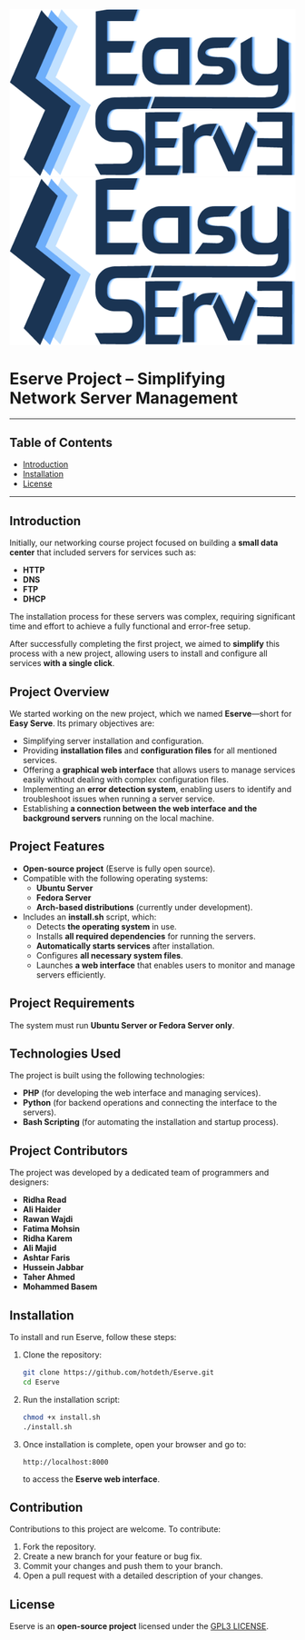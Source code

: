 

<p align="center">
  <img src="fatima/logorr.png#gh-dark-mode-only" alt="Eserve">
   <img src="fatima/logorr.png#gh-light-mode-only" alt="Eserve">
</p>

# Eserve Project – Simplifying Network Server Management
-----------
## Table of Contents

* [Introduction](#introduction)
* [Installation](#installation)
* [License](#license)
----------------

## Introduction
Initially, our networking course project focused on building a **small data center** that included servers for services such as:
- **HTTP**
- **DNS**
- **FTP**
- **DHCP**

The installation process for these servers was complex, requiring significant time and effort to achieve a fully functional and error-free setup.

After successfully completing the first project, we aimed to **simplify** this process with a new project, allowing users to install and configure all services **with a single click**.

## Project Overview
We started working on the new project, which we named **Eserve**—short for **Easy Serve**. Its primary objectives are:
- Simplifying server installation and configuration.
- Providing **installation files** and **configuration files** for all mentioned services.
- Offering a **graphical web interface** that allows users to manage services easily without dealing with complex configuration files.
- Implementing an **error detection system**, enabling users to identify and troubleshoot issues when running a server service.
- Establishing **a connection between the web interface and the background servers** running on the local machine.

## Project Features
- **Open-source project** (Eserve is fully open source).
- Compatible with the following operating systems:
  - **Ubuntu Server**
  - **Fedora Server**
  - **Arch-based distributions** (currently under development).
- Includes an **install.sh** script, which:
  - Detects **the operating system** in use.
  - Installs **all required dependencies** for running the servers.
  - **Automatically starts services** after installation.
  - Configures **all necessary system files**.
  - Launches **a web interface** that enables users to monitor and manage servers efficiently.

## Project Requirements
The system must run **Ubuntu Server or Fedora Server only**.

## Technologies Used
The project is built using the following technologies:
- **PHP** (for developing the web interface and managing services).
- **Python** (for backend operations and connecting the interface to the servers).
- **Bash Scripting** (for automating the installation and startup process).

## Project Contributors
The project was developed by a dedicated team of programmers and designers:
- **Ridha Read**
- **Ali Haider**
- **Rawan Wajdi**
- **Fatima Mohsin**
- **Ridha Karem**
- **Ali Majid**
- **Ashtar Faris**
- **Hussein Jabbar**
- **Taher Ahmed**
- **Mohammed Basem**

## Installation
To install and run Eserve, follow these steps:

1. Clone the repository:
   ```bash
   git clone https://github.com/hotdeth/Eserve.git
   cd Eserve
   ```
2. Run the installation script:
   ```bash
   chmod +x install.sh
   ./install.sh
   ```
3. Once installation is complete, open your browser and go to:
   ```
   http://localhost:8000
   ```
   to access the **Eserve web interface**.

## Contribution
Contributions to this project are welcome. To contribute:
1. Fork the repository.
2. Create a new branch for your feature or bug fix.
3. Commit your changes and push them to your branch.
4. Open a pull request with a detailed description of your changes.

## License
Eserve is an **open-source project** licensed under the [GPL3 LICENSE](LICENSE).

